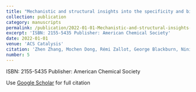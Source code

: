 ```yaml
---
title: "Mechanistic and structural insights into the specificity and biological functions of bacterial sulfoglycosidases"
collection: publication
category: manuscripts
permalink: /publication/2022-01-01-Mechanistic-and-structural-insights-into-the-specificity-and-biological-functions-of-bacterial-sulfoglycosidases
excerpt: 'ISBN: 2155-5435 Publisher: American Chemical Society'
date: 2022-01-01
venue: 'ACS Catalysis'
citation: 'Zhen Zhang, Mochen Dong, Rémi Zallot, George Blackburn, Nini Wang, Chengjian Wang, Long Chen, Patrick Baumann, Zuyan Wu, Zhongfu Wang. &quot;Mechanistic and structural insights into the specificity and biological functions of bacterial sulfoglycosidases.&quot; ACS Catalysis, 2022.'
number: 5
---
```

ISBN: 2155-5435 Publisher: American Chemical Society

Use [Google Scholar](https://scholar.google.com/scholar?q=Mechanistic+and+structural+insights+into+the+specificity+and+biological+functions+of+bacterial+sulfoglycosidases) for full citation
